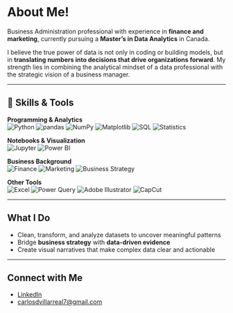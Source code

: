 # About Me!

Business Administration professional with experience in **finance and marketing**, currently pursuing a **Master’s in Data Analytics** in Canada.  

I believe the true power of data is not only in coding or building models, but in **translating numbers into decisions that drive organizations forward**. My strength lies in combining the analytical mindset of a data professional with the strategic vision of a business manager.  

---

## 🔧 Skills & Tools  

**Programming & Analytics**  
![Python](https://img.shields.io/badge/Python-3776AB?style=for-the-badge&logo=python&logoColor=white) 
![pandas](https://img.shields.io/badge/pandas-150458?style=for-the-badge&logo=pandas&logoColor=white) 
![NumPy](https://img.shields.io/badge/NumPy-013243?style=for-the-badge&logo=numpy&logoColor=white) 
![Matplotlib](https://img.shields.io/badge/Matplotlib-005C5C?style=for-the-badge&logo=plotly&logoColor=white) 
![SQL](https://img.shields.io/badge/SQL-336791?style=for-the-badge&logo=postgresql&logoColor=white) 
![Statistics](https://img.shields.io/badge/Statistics-FF6F00?style=for-the-badge&logo=databricks&logoColor=white)  

**Notebooks & Visualization**  
![Jupyter](https://img.shields.io/badge/Jupyter-F37626?style=for-the-badge&logo=jupyter&logoColor=white) 
![Power BI](https://img.shields.io/badge/Power_BI-F2C811?style=for-the-badge&logo=power-bi&logoColor=black)  

**Business Background**  
![Finance](https://img.shields.io/badge/Finance-003366?style=for-the-badge&logo=wise&logoColor=white) 
![Marketing](https://img.shields.io/badge/Marketing-FF0000?style=for-the-badge&logo=adobe&logoColor=white) 
![Business Strategy](https://img.shields.io/badge/Strategy-008080?style=for-the-badge&logo=target&logoColor=white)  

**Other Tools**  
![Excel](https://img.shields.io/badge/Excel-217346?style=for-the-badge&logo=microsoft-excel&logoColor=white) 
![Power Query](https://img.shields.io/badge/Power_Query-217346?style=for-the-badge&logo=microsoft&logoColor=white) 
![Adobe Illustrator](https://img.shields.io/badge/Illustrator-FF9A00?style=for-the-badge&logo=adobe-illustrator&logoColor=white) 
![CapCut](https://img.shields.io/badge/CapCut-000000?style=for-the-badge&logo=capcut&logoColor=white)  

---

## What I Do  
- Clean, transform, and analyze datasets to uncover meaningful patterns  
- Bridge **business strategy** with **data-driven evidence**  
- Create visual narratives that make complex data clear and actionable  

---

## Connect with Me  
- [LinkedIn](https://www.linkedin.com/in/carlos-villarrealc)  
- carlosdvillarreal7@gmail.com  
